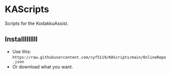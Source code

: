 # KAScripts
Scripts for the KodakkuAssist.
## Installlllllll
* Use this: `https://raw.githubusercontent.com/cyf5119/KAScripts/main/OnlineRepo.json`
* Or download what you want.
